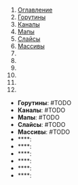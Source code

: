 1. [Оглавление](README.md)
1. [Горутины](#1)
1. [Каналы](#2)
1. [Мапы](#3)
1. [Слайсы](#4)
1. [Массивы](#5)
1. [](#6)
1. [](#7)
1. [](#8)
1. [](#9)
1. [](#10)
1. [](#11)

* **Горутины**: <a name="1"></a> #TODO
* **Каналы**: <a name="2"></a> #TODO
* **Мапы**: <a name="3"></a> #TODO
* **Слайсы**: <a name="4"></a> #TODO
* **Массивы**: <a name="5"></a> #TODO
* ****: <a name="6"></a>
* ****: <a name="7"></a>
* ****: <a name="8"></a>
* ****: <a name="9"></a>
* ****: <a name="10"></a>
* ****: <a name="11"></a>